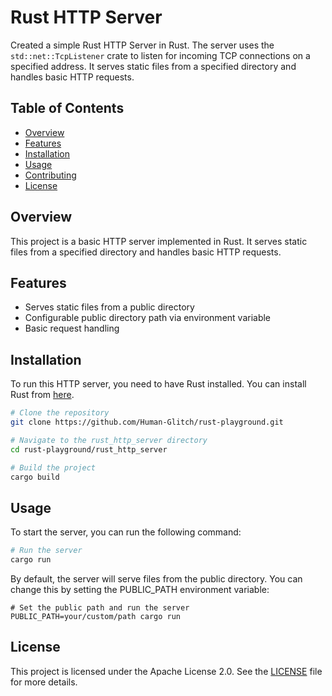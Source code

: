 # Rust HTTP Server

Created a simple Rust HTTP Server in Rust. The server uses the `std::net::TcpListener` crate to listen for incoming TCP connections on a specified address. It serves static files from a specified directory and handles basic HTTP requests.

## Table of Contents
- [Overview](#overview)
- [Features](#features)
- [Installation](#installation)
- [Usage](#usage)
- [Contributing](#contributing)
- [License](#license)

## Overview
This project is a basic HTTP server implemented in Rust. It serves static files from a specified directory and handles basic HTTP requests.

## Features
- Serves static files from a public directory
- Configurable public directory path via environment variable
- Basic request handling

## Installation
To run this HTTP server, you need to have Rust installed. You can install Rust from [here](https://www.rust-lang.org/).

```bash
# Clone the repository
git clone https://github.com/Human-Glitch/rust-playground.git

# Navigate to the rust_http_server directory
cd rust-playground/rust_http_server

# Build the project
cargo build
```

## Usage
To start the server, you can run the following command:

```bash
# Run the server
cargo run
```

By default, the server will serve files from the public directory. You can change this by setting the PUBLIC_PATH environment variable:

```
# Set the public path and run the server
PUBLIC_PATH=your/custom/path cargo run
```

## License
This project is licensed under the Apache License 2.0. See the [LICENSE](../LICENSE) file for more details.
